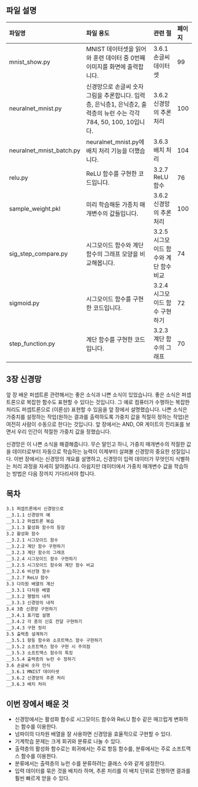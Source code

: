 ## 파일 설명
| 파일명 | 파일 용도 | 관련 절 | 페이지 |
|:--   |:--      |:--    |:--      |
| mnist_show.py | MNIST 데이터셋을 읽어와 훈련 데이터 중 0번째 이미지를 화면에 출력합니다. | 3.6.1 손글씨 데이터셋 | 99 |
| neuralnet_mnist.py | 신경망으로 손글씨 숫자 그림을 추론합니다. 입력층, 은닉층1, 은닉층2, 출력층의 뉴런 수는 각각 784, 50, 100, 10입니다. | 3.6.2 신경망의 추론 처리 | 100 |
| neuralnet_mnist_batch.py | neuralnet_mnist.py에 배치 처리 기능을 더했습니다. | 3.6.3 배치 처리 | 104 |
| relu.py | ReLU 함수를 구현한 코드입니다. | 3.2.7 ReLU 함수 | 76 |
| sample_weight.pkl | 미리 학습해둔 가종치 매개변수의 값들입니다. | 3.6.2 신경망의 추론 처리 | 100 |
| sig_step_compare.py | 시그모이드 함수와 계단 함수의 그래프 모양을 비교해봅니다. | 3.2.5 시그모이드 함수와 계단 함수 비교 | 74 |
| sigmoid.py | 시그모이드 함수를 구현한 코드입니다. | 3.2.4 시그모이드 함수 구현하기 | 72 |
| step_function.py | 계단 함수를 구현한 코드입니다. | 3.2.3 계단 함수의 그래프 | 70 |

## 3장 신경망
앞 장 배운 퍼셉트론 관련해서는 좋은 소식과 나쁜 소식이 있었습니다. 좋은 소식은 퍼셉트론으로 복잡한 함수도 표현할 수 있다는 것입니다. 그 예로 컴퓨터가 수행하는 복잡한 처리도 퍼셉트론으로 (이론상) 표현할 수 있음을 앞 장에서 설명했습니다. 나쁜 소식은 가중치를 설정하는 작업(원하는 결과를 출력하도록 가중치 값을 적절히 정하는 작업)은 여전히 사람이 수동으로 한다는 것입니다. 앞 장에서는 AND, OR 게이트의 진리표를 보면서 우리 인간이 적절한 가중치 값을 정했습니다.

신경망은 이 나쁜 소식을 해결해줍니다. 무슨 말인고 하니, 가중치 매개변수의 적절한 값을 데이터로부터 자동으로 학습하는 능력이 이제부터 살펴볼 신경망의 중요한 성질입니다. 이번 장에서는 신경망의 개요를 설명하고, 신경망이 입력 데이터가 무엇인지 식별하는 처리 과정을 자세히 알아봅니다. 아쉽지만 데이터에서 가중치 매개변수 값을 학습하는 방법은 다음 장까지 기다리셔야 합니다.

## 목차
```
3.1 퍼셉트론에서 신경망으로 
__3.1.1 신경망의 예 
__3.1.2 퍼셉트론 복습 
__3.1.3 활성화 함수의 등장 
3.2 활성화 함수 
__3.2.1 시그모이드 함수 
__3.2.2 계단 함수 구현하기 
__3.2.3 계단 함수의 그래프 
__3.2.4 시그모이드 함수 구현하기 
__3.2.5 시그모이드 함수와 계단 함수 비교 
__3.2.6 비선형 함수 
__3.2.7 ReLU 함수 
3.3 다차원 배열의 계산 
__3.3.1 다차원 배열 
__3.3.2 행렬의 내적 
__3.3.3 신경망의 내적 
3.4 3층 신경망 구현하기 
__3.4.1 표기법 설명 
__3.4.2 각 층의 신호 전달 구현하기 
__3.4.3 구현 정리 
3.5 출력층 설계하기 
__3.5.1 항등 함수와 소프트맥스 함수 구현하기 
__3.5.2 소프트맥스 함수 구현 시 주의점 
__3.5.3 소프트맥스 함수의 특징 
__3.5.4 출력층의 뉴런 수 정하기
3.6 손글씨 숫자 인식 
__3.6.1 MNIST 데이터셋 
__3.6.2 신경망의 추론 처리 
__3.6.3 배치 처리 
```

## 이번 장에서 배운 것
* 신경망에서는 활성화 함수로 시그모이드 함수와 ReLU 함수 같은 매끄럽게 변화하는 함수를 이용한다.
* 넘파이의 다차원 배열을 잘 사용하면 신경망을 효율적으로 구현할 수 있다.
* 기계학습 문제는 크게 회귀와 분류로 나눌 수 있다.
* 출력층의 활성화 함수로는 회귀에서는 주로 항등 함수를, 분류에서는 주로 소프트맥스 함수를 이용한다.
* 분류에서는 출력층의 뉴런 수를 분류하려는 클래스 수와 같게 설정한다.
* 입력 데이터를 묶은 것을 배치라 하며, 추론 처리를 이 배치 단위로 진행하면 결과를 훨씬 빠르게 얻을 수 있다.
